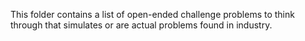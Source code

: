This folder contains a list of open-ended challenge problems to think through that simulates or are
actual problems found in industry.


